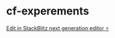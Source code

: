 # cf-experements

[Edit in StackBlitz next generation editor ⚡️](https://stackblitz.com/~/github.com/JamesFincher/cf-experements)